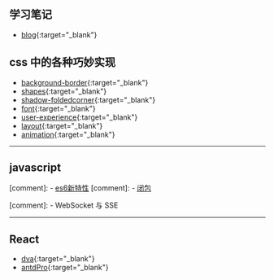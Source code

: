 
<!-- <h1 id="introduction">学习笔记</h1> -->



<h2 id="grammar">学习笔记</h2>

- [blog](https://xingqiyi.github.io/blog){:target="_blank"}




<h2 id="grammar">css 中的各种巧妙实现</h2>

- [background-border](css3-demo/2.html){:target="_blank"}
- [shapes](css3-demo/3.html){:target="_blank"}
- [shadow-foldedcorner](css3-demo/4.html){:target="_blank"}
- [font](css3-demo/5.html){:target="_blank"}
- [user-experience](css3-demo/6.html){:target="_blank"}
- [layout](css3-demo/7.html){:target="_blank"}
- [animation](css3-demo/8.html){:target="_blank"}


---

<h2 id="library">javascript</h2>

<!--
- [10000以内质数乘积](js-demo/primes-multiply.html){:target="_blank"}
- [概率计算](js-demo/binary-probability.html){:target="_blank"}
- [多点围成最大多边形面积](js-demo/polygon-area.html){:target="_blank"}
- [若干形状的个数面积计算](js-demo/shapes-count.html){:target="_blank"}
- [canvas 形状绘制](js-demo/canvas-area.html){:target="_blank"} -->

<!-- <a href="https://blog.fbzl.org/" target="_blank">我的博客</a> -->

[comment]: - [es6新特性](js-demo/22.html)
[comment]: - [闭包](js-demo/33.html)

[comment]: - WebSocket 与 SSE

---

<h2 id="library">React</h2>

- [dva](https://xingqiyi.github.io/dva-quickstart/dist/#/products){:target="_blank"}
- [antdPro](https://xingqiyi.github.io/antDesignPro/dist){:target="_blank"}
